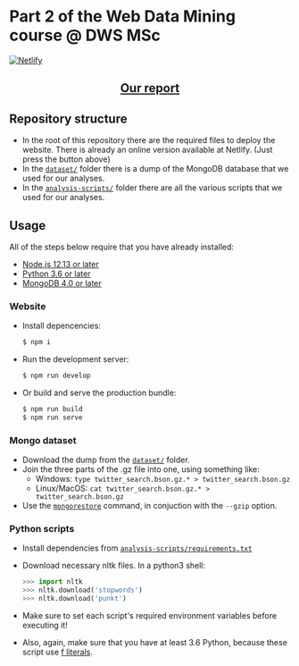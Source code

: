 # Part 2 of the Web Data Mining course @ DWS MSc

[![Netlify](https://api.netlify.com/api/v1/badges/d2a44cad-ed48-404e-b976-cdfbe125a320/deploy-status)](https://twitter-analysis.netlify.com)

<h2 align="center"><a href="https://github.com/iamnapo/tesla-web-mining/raw/master/src/assets/report.pdf" download>Our report</a></h2>

## Repository structure

- In the root of this repository there are the required files to deploy the website. There is already an online version available at Netlify. (Just press the button above)
- In the [`dataset/`](./dataset) folder there is a dump of the MongoDB database that we used for our analyses.
- In the [`analysis-scripts/`](./analysis-scripts) folder there are all the various scripts that we used for our analyses.

## Usage

All of the steps below require that you have already installed:

- [Node.js 12.13 or later](https://nodejs.org/en/)
- [Python 3.6 or later](https://www.python.org/)
- [MongoDB 4.0 or later](https://www.mongodb.com)

### Website

- Install depencencies:

  ```sh
  $ npm i
  ```

- Run the development server:

  ```sh
  $ npm run develop
  ```

- Or build and serve the production bundle:

  ```sh
  $ npm run build
  $ npm run serve
  ```

### Mongo dataset

- Download the dump from the [`dataset/`](./dataset) folder.
- Join the three parts of the .gz file into one, using something like:
  - Windows: `type twitter_search.bson.gz.* > twitter_search.bson.gz`
  - Linux/MacOS: `cat twitter_search.bson.gz.* > twitter_search.bson.gz`
- Use the [`mongorestore`](https://docs.mongodb.com/manual/reference/program/mongorestore/) command, in conjuction with the `--gzip` option.

### Python scripts

- Install dependencies from [`analysis-scripts/requirements.txt`](./analysis-scripts/requirements.txt)
- Download necessary nltk files. In a python3 shell:

  ```python
  >>> import nltk
  >>> nltk.download('stopwords')
  >>> nltk.download('punkt')
  ```

- Make sure to set each script's required environment variables before executing it!
- Also, again, make sure that you have at least 3.6 Python, because these script use [f literals](https://www.python.org/dev/peps/pep-0498/).
